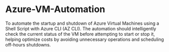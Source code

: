 # Azure-VM-Automation
To automate the startup and shutdown of Azure Virtual Machines using a Shell Script with Azure CLI (AZ CLI). The automation should intelligently check the current status of the VM before attempting to start or stop it, helping optimize costs by avoiding unnecessary operations and scheduling off-hours shutdowns.
